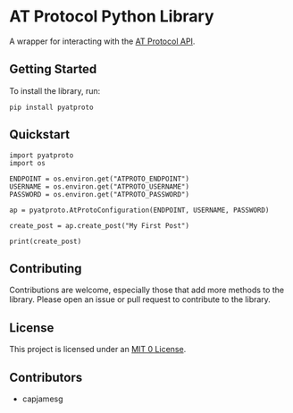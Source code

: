# AT Protocol Python Library

A wrapper for interacting with the [AT Protocol API](https://atproto.com/).

## Getting Started

To install the library, run:

```
pip install pyatproto
```

## Quickstart

```
import pyatproto
import os

ENDPOINT = os.environ.get("ATPROTO_ENDPOINT")
USERNAME = os.environ.get("ATPROTO_USERNAME")
PASSWORD = os.environ.get("ATPROTO_PASSWORD")

ap = pyatproto.AtProtoConfiguration(ENDPOINT, USERNAME, PASSWORD)

create_post = ap.create_post("My First Post")

print(create_post)
```

## Contributing

Contributions are welcome, especially those that add more methods to the library. Please open an issue or pull request to contribute to the library.

## License

This project is licensed under an [MIT 0 License](LICENSE).

## Contributors

- capjamesg